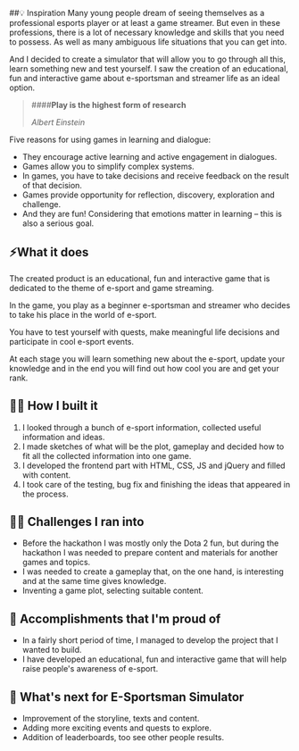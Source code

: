 ##💡 Inspiration
Many young people dream of seeing themselves as a professional esports player or at least a game streamer. But even in these professions, there is a lot of necessary knowledge and skills that you need to possess. As well as many ambiguous life situations that you can get into.

And I decided to create a simulator that will allow you to go through all this, learn something new and test yourself. I saw the creation of an educational, fun and interactive game about e-sportsman and streamer life as an ideal option.

> ####**Play is the highest form of research**
> 
> <cite> Albert Einstein</cite>

Five reasons for using games in learning and dialogue:

- They encourage active learning and active engagement in dialogues.
- Games allow you to simplify complex systems. 
- In games, you have to take decisions and receive feedback on the result of that decision.
- Games provide opportunity for reflection, discovery, exploration and challenge.
- And they are fun! Considering that emotions matter in learning – this is also a serious goal.

## ⚡️What it does
The created product is an educational, fun and interactive game that is dedicated to the theme of e-sport and game streaming.

In the game, you play as a beginner e-sportsman and streamer who decides to take his place in the world of e-sport.

You have to test yourself with quests, make meaningful life decisions and participate in cool e-sport events.

At each stage you will learn something new about the e-sport, update your knowledge and in the end you will find out how cool you are and get your rank.

## 👨‍💻 How I built it
1. I looked through a bunch of e-sport information, collected useful information and ideas.
2. I made sketches of what will be the plot, gameplay and decided how to fit all the collected information into one game.
3. I developed the frontend part with HTML, CSS, JS and jQuery and filled with content.
4. I took care of the testing, bug fix and finishing the ideas that appeared in the process.

## 🦹‍♂️ Challenges I ran into
- Before the hackathon I was mostly only the Dota 2 fun, but during the hackathon I was needed to prepare content and materials for another games and topics.
- I was needed to create a gameplay that, on the one hand, is interesting and at the same time gives knowledge.
- Inventing a game plot, selecting suitable content.

## 💜 Accomplishments that I'm proud of
- In a fairly short period of time, I managed to develop the project that I wanted to build.
- I have developed an educational, fun and interactive game that will help raise people's awareness of e-sport.

## 🦄 What's next for E-Sportsman Simulator
- Improvement of the storyline, texts and content.
- Adding more exciting events and quests to explore.
- Addition of leaderboards, too see other people results.
